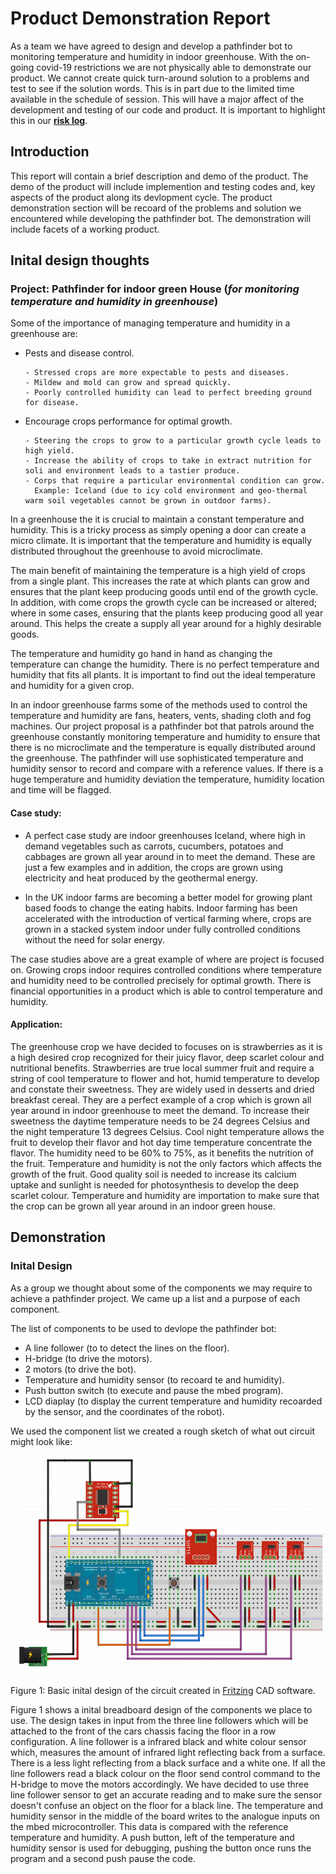 # **Product Demonstration Report**

As a team we have agreed to design and develop a pathfinder bot to monitoring temperature and humidity in indoor greenhouse. With the on-going covid-19 restrictions we are not physically able to demonstrate our product. We cannot create quick turn-around solution to a problems and test to see if the solution words. This is in part due to the limited time available in the schedule of session. This will have a major affect of the development and testing of our code and product. It is important to highlight this in our [**risk log**](https://cseegit.essex.ac.uk/2020_ce293/ce293_team01/-/blob/master/MVP/MVP%20Requirements%20and%20Risk%20Log.md).

## Introduction

This report will contain a brief description and demo of the product. The demo of the product will include implemention and testing codes and, key aspects of the product along its devlopment cycle. The product demonstration section will be recoard of the problems and solution we encountered while developing the pathfinder bot. The demonstration will include facets of a working product. 

## Inital design thoughts

### Project: Pathfinder for indoor green House (_for monitoring temperature and humidity in greenhouse_)

Some of the importance of managing temperature and humidity in a greenhouse are: 

-   Pests and disease control. 

        - Stressed crops are more expectable to pests and diseases. 
        - Mildew and mold can grow and spread quickly. 
        - Poorly controlled humidity can lead to perfect breeding ground for disease. 

-   Encourage crops performance for optimal growth. 

        - Steering the crops to grow to a particular growth cycle leads to high yield. 
        - Increase the ability of crops to take in extract nutrition for soli and environment leads to a tastier produce. 
        - Corps that require a particular environmental condition can grow. 
          Example: Iceland (due to icy cold environment and geo-thermal warm soil vegetables cannot be grown in outdoor farms). 

In a greenhouse the it is crucial to maintain a constant temperature and humidity. This is a tricky process as simply opening a door can create a micro climate. It is important that the temperature and humidity is equally distributed throughout the greenhouse to avoid microclimate. 

The main benefit of maintaining the temperature is a high yield of crops from a single plant. This increases the rate at which plants can grow and ensures that the plant keep producing goods until end of the growth cycle. In addition, with come crops the growth cycle can be increased or altered; where in some cases, ensuring that the plants keep producing good all year around. This helps the create a supply all year around for a highly desirable goods. 

The temperature and humidity go hand in hand as changing the temperature can change the humidity. There is no perfect temperature and humidity that fits all plants. It is important to find out the ideal temperature and humidity for a given crop. 

In an indoor greenhouse farms some of the methods used to control the temperature and humidity are fans, heaters, vents, shading cloth and fog machines. Our project proposal is a pathfinder bot that patrols around the greenhouse constantly monitoring temperature and humidity to ensure that there is no microclimate and the temperature is equally distributed around the greenhouse. The pathfinder will use sophisticated temperature and humidity sensor to record and compare with a reference values. If there is a huge temperature and humidity deviation the temperature, humidity location and time will be flagged. 


#### Case study: 
- A perfect case study are indoor greenhouses Iceland, where high in demand vegetables such as carrots, cucumbers, potatoes and cabbages are grown all year around in to meet the demand. These are just a few examples and in addition, the crops are grown using electricity and heat produced by the geothermal energy. 

- In the UK indoor farms are becoming a better model for growing plant based foods to change the eating habits. Indoor farming has been accelerated with the introduction of vertical farming where, crops are grown in a stacked system indoor under fully controlled conditions without the need for solar energy.

The case studies above are a great example of where are project is focused on. Growing crops indoor requires controlled conditions where temperature and humidity need to be controlled precisely for optimal growth. There is financial opportunities in a product which is able to control temperature and humidity. 


#### Application: 

The greenhouse crop we have decided to focuses on is strawberries as it is a high desired crop recognized for their juicy flavor, deep scarlet colour and nutritional benefits. Strawberries are true local summer fruit and require a string of cool temperature to flower and hot, humid temperature to develop and constate their sweetness. They are widely used in desserts and dried breakfast cereal. They are a perfect example of a crop which is grown all year around in indoor greenhouse to meet the demand. To increase their sweetness the daytime temperature needs to be 24 degrees Celsius  and the night temperature 13 degrees Celsius. Cool night temperature allows the fruit to develop their flavor and hot day time temperature concentrate the flavor. The humidity need to be 60% to 75%, as it benefits the nutrition of the fruit. Temperature and humidity is not the only factors which affects the growth of the fruit. Good quality soil is needed to increase its calcium uptake and sunlight is needed for photosynthesis to develop the deep scarlet colour. Temperature and humidity are importation to make sure that the crop can be grown all year around in an indoor green house. 

## Demonstration
### Inital Design
As a group we thought about some of the components we may require to achieve a pathfinder project. We came up a list and a purpose of each component.  

The list of components to be used to devlope the pathfinder bot: 
- A line follower (to to detect the lines on the floor). 
- H-bridge (to drive the motors). 
- 2 motors (to drive the bot). 
- Temperature and humidity sensor (to recoard te and humidity). 
- Push button switch (to execute and pause the mbed program). 
- LCD diaplay (to display the current temperature and humidity recoarded by the sensor, and the coordinates of the robot). 

We used the component list we created a rough sketch of what out circuit might look like:


<img src="MVP/images/circuit_design.png" alt="Basic outline of the circuit" width="575" height="350">

Figure 1: Basic inital design of the circuit created in [Fritzing](https://fritzing.org) CAD software.      

Figure 1 shows a inital breadboard design of the components we place to use. The design takes in input from the three line followers which will be attached to the front of the cars chassis facing the floor in a row configuration. A line follower is a infrared black and white colour sensor which, measures the amount of infrared light reflecting back from a surface. There is a less light reflecting from a black surface and a white one. If all the line followers read a black colour on the floor send control command to the H-bridge to move the motors accordingly. We have decided to use three line follower sensor to get an accurate reading and to make sure the sensor doesn't confuse an object on the floor for a black line. The temperature and humidity sensor in the middle of the board writes to the analogue inputs on the mbed microcontroller. This data is compared with the reference temperature and humidity. A push button, left of the temperature and humidity sensor is used for debugging, pushing the button once runs the program and a second push pause the code. 
